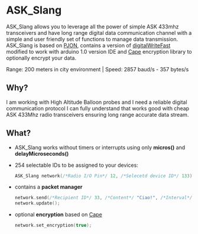ASK_Slang 
====
ASK_Slang allows you to leverage all the power of simple ASK 433mhz transceivers and have long range digital data communication channel with a simple and user friendly set of functions to manage data transmission. ASK_Slang is based on [PJON](https://github.com/gioblu/PJON), contains a version of [digitalWriteFast](https://github.com/mpflaga/Arduino-digitalWriteFast) modified to work with arduino 1.0 version IDE and [Cape](https://github.com/gioblu/Cape) encryption library to optionally encrypt your data.

Range: 200 meters in city environment | Speed: 2857 baud/s - 357 bytes/s

## Why?
I am working with High Altitude Balloon probes and I need a reliable digital communication protocol I can fully understand that works good with cheap ASK 433Mhz radio transceivers ensuring long range accurate data stream.

## What?

* ASK_Slang works without timers or interrupts using only **micros()** and **delayMicroseconds()**
* 254 selectable IDs to be assigned to your devices:
  ```cpp  
  ASK_Slang network(/*Radio I/O Pin*/ 12, /*Selecetd device ID*/ 133);
  ```
  
* contains a **packet manager**
  ```cpp
  network.send(/*Recipient ID*/ 33, /*Content*/ "Ciao!", /*Interval*/ 1000); 
  network.update();
  ```
  
* optional **encryption** based on [Cape](https://github.com/gioblu/Cape)
  ```cpp
  network.set_encryption(true); 
  ```
